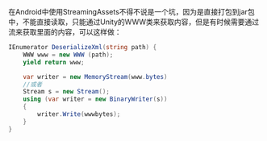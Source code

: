 在Android中使用StreamingAssets不得不说是一个坑，因为是直接打包到jar包中，不能直接读取，只能通过Unity的WWW类来获取内容，但是有时候需要通过流来获取里面的内容，可以这样做：
``` csharp
IEnumerator DeserializeXml(string path) {
    WWW www = new WWW (path);
    yield return www;

    var writer = new MemoryStream(www.bytes)
    //或者
    Stream s = new Stream();
    using (var writer = new BinaryWriter(s))
    {
        writer.Write(wwwbytes);
    }
}
```